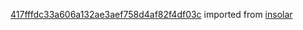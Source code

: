 [417fffdc33a606a132ae3aef758d4af82f4df03c](https://github.com/insolar/insolar/commit/417fffdc33a606a132ae3aef758d4af82f4df03c) imported from [insolar](https://github.com/insolar/insolar)
